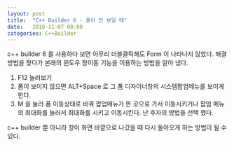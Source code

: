 ```yaml
---
layout: post
title:  "C++ Builder 6 - 폼이 안 보일 때"
date:   2018-11-07 08:00
categories: C++Builder
---
```


c++ builder 6 를 사용하다 보면 아무리 더블클릭해도 Form 이 나타나지 않았다. 해결 방법을 찾다가 본래의 윈도우 창이동 기능을 이용하는 방법을 알아 냈다. 

1. F12 눌러보기 
2. 폼이 보이지 않으면 ALT+Space 로 그 폼 디자이너창의 시스템팝업메뉴를 보이게 한다.
3. M 을 눌러 폼 이동상태로 바꿔 팝업메뉴가 뜬 곳으로 가서 이동시키거나 팝엄 메뉴의 최대화를 눌러서 최대화를 시키고 이동시킨다. 난 후자의 방법을 선택 했다.

c++ builder 뿐 아니라 창이 화면 바깥으로 나갔을 때 다시 돌아오게 하는 방법이 될 수 있다.